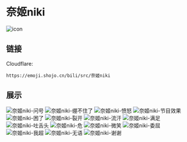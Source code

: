 # 奈姬niki
![icon](https://emoji.shojo.cn/bili/src/奈姬niki/icon.png)
## 链接
Cloudflare:
```
https://emoji.shojo.cn/bili/src/奈姬niki
```
## 展示
![奈姬niki-问号](https://emoji.shojo.cn/bili/src/奈姬niki/奈姬niki-问号.png)
![奈姬niki-绷不住了](https://emoji.shojo.cn/bili/src/奈姬niki/奈姬niki-绷不住了.png)
![奈姬niki-愤怒](https://emoji.shojo.cn/bili/src/奈姬niki/奈姬niki-愤怒.png)
![奈姬niki-节目效果](https://emoji.shojo.cn/bili/src/奈姬niki/奈姬niki-节目效果.png)
![奈姬niki-困了](https://emoji.shojo.cn/bili/src/奈姬niki/奈姬niki-困了.png)
![奈姬niki-裂开](https://emoji.shojo.cn/bili/src/奈姬niki/奈姬niki-裂开.png)
![奈姬niki-流汗](https://emoji.shojo.cn/bili/src/奈姬niki/奈姬niki-流汗.png)
![奈姬niki-满足](https://emoji.shojo.cn/bili/src/奈姬niki/奈姬niki-满足.png)
![奈姬niki-吐舌头](https://emoji.shojo.cn/bili/src/奈姬niki/奈姬niki-吐舌头.png)
![奈姬niki-危](https://emoji.shojo.cn/bili/src/奈姬niki/奈姬niki-危.png)
![奈姬niki-微笑](https://emoji.shojo.cn/bili/src/奈姬niki/奈姬niki-微笑.png)
![奈姬niki-委屈](https://emoji.shojo.cn/bili/src/奈姬niki/奈姬niki-委屈.png)
![奈姬niki-我超](https://emoji.shojo.cn/bili/src/奈姬niki/奈姬niki-我超.png)
![奈姬niki-无语](https://emoji.shojo.cn/bili/src/奈姬niki/奈姬niki-无语.png)
![奈姬niki-谢谢](https://emoji.shojo.cn/bili/src/奈姬niki/奈姬niki-谢谢.png)
